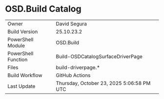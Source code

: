 ﻿# OSD.Build Catalog

| | |
|-|-|
| Owner | David Segura |
| Build Version | 25.10.23.2 |
| PowerShell Module | OSD.Build |
| PowerShell Function | Build-OSDCatalogSurfaceDriverPage |
| Files | build-driverpage.* |
| Build Workflow | GitHub Actions |
| Last Update | Thursday, October 23, 2025 5:06:58 PM UTC |
